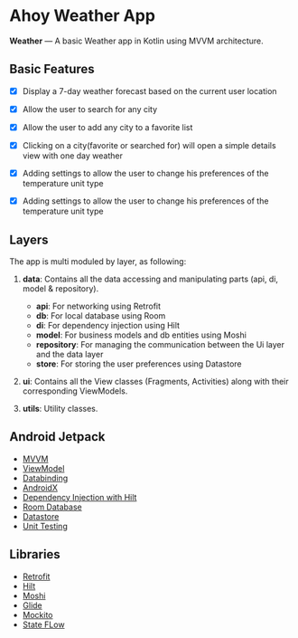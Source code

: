 # Ahoy Weather App

**Weather** — A basic Weather app in Kotlin using MVVM architecture.

## Basic Features
-   [x] Display a 7-day weather forecast based on the current user location
-   [x] Allow the user to search for any city
-   [x] Allow the user to add any city to a favorite list
-   [x] Clicking on a city(favorite or searched for) will open a simple details view with one day weather
-   [x] Adding settings to allow the user to change his preferences of the temperature unit type
-   [x] Adding settings to allow the user to change his preferences of the temperature unit type


## Layers
The app is multi moduled by layer, as following:
1. **data**: Contains all the data accessing and manipulating parts (api, di, model & repository).
    - **api**: For networking using Retrofit
    - **db**: For local database using Room 
    - **di**: For dependency injection using Hilt
    - **model**: For business models and db entities using Moshi
    - **repository**: For managing the communication between the Ui layer and the data layer
    - **store**: For storing the user preferences using Datastore

2. **ui**: Contains all the View classes (Fragments, Activities) along with their corresponding ViewModels.
3. **utils**: Utility classes.


## Android Jetpack
-   [MVVM](https://developer.android.com/jetpack/guide)
-   [ViewModel](https://developer.android.com/topic/libraries/architecture/viewmodel)
-   [Databinding](https://developer.android.com/topic/libraries/view-binding)
-   [AndroidX](https://developer.android.com/jetpack/androidx)
-   [Dependency Injection with Hilt](https://developer.android.com/training/dependency-injection)
-   [Room Database](https://developer.android.com/training/data-storage/room)
-   [Datastore](https://developer.android.com/topic/libraries/architecture/datastore)
-   [Unit Testing](https://developer.android.com/training/testing/unit-testing)

## Libraries 
-   [Retrofit](https://github.com/square/retrofit)
-   [Hilt](https://dagger.dev/hilt/)
-   [Moshi](https://github.com/square/moshi)
-   [Glide](https://github.com/bumptech/glide)
-   [Mockito](https://site.mockito.org/)
-   [State FLow](https://medium.com/androiddevelopers/a-safer-way-to-collect-flows-from-android-uis-23080b1f8bda)

